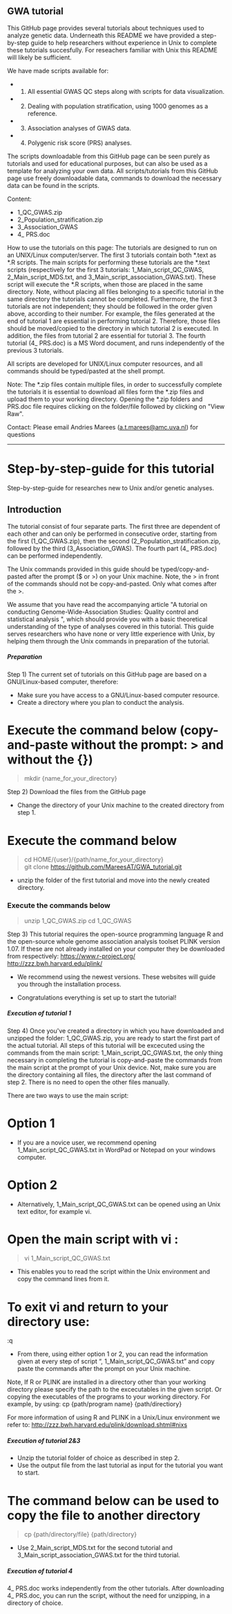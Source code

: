 GWA tutorial
-------------------------------------------------------------------------------------------------------------


This GitHub page provides several tutorials about techniques used to analyze genetic data. 
Underneath this README we have provided a step-by-step guide to help researchers without experience in Unix to complete these tutorials succesfully. For reseachers familiar with Unix this README will likely be sufficient.

We have made scripts available for:
* 1) All essential GWAS QC steps along with scripts for data visualization.
* 2) Dealing with population stratification, using 1000 genomes as a reference.
* 3) Association analyses of GWAS data.
* 4) Polygenic risk score (PRS) analyses.

The scripts downloadable from this GitHub page can be seen purely as tutorials and used for educational purposes, but can also be used as a template for analyzing your own data.
All scripts/tutorials from this GitHub page use freely downloadable data, commands to download the necessary data can be found in the scripts. 

Content:
* 1_QC_GWAS.zip
* 2_Population_stratification.zip
* 3_Association_GWAS
* 4_ PRS.doc
  
How to use the tutorials on this page:
The tutorials are designed to run on an UNIX/Linux computer/server. The first 3 tutorials contain both *.text as *.R scripts. The main scripts for performing these tutorials are the *.text scripts (respectively for the first 3 tutorials: 1_Main_script_QC_GWAS, 2_Main_script_MDS.txt, and 3_Main_script_association_GWAS.txt). These script will execute the *.R scripts, when those are placed in the same directory. 
Note, without placing all files belonging to a specific tutorial in the same directory the tutorials cannot be completed. 
Furthermore, the first 3 tutorials are not independent; they should be followed in the order given above, according to their number. For example, the files generated at the end of tutorial 1 are essential in performing tutorial 2. Therefore, those files should be moved/copied to the directory in which tutorial 2 is executed. In addition, the files from tutorial 2 are essential for tutorial 3.
The fourth tutorial (4_ PRS.doc) is a MS Word document, and runs independently of the previous 3 tutorials.

All scripts are developed for UNIX/Linux computer resources, and all commands should be typed/pasted at the shell prompt.

Note:
The *.zip files contain multiple files, in order to successfully complete the tutorials it is essential to download all files form the *.zip files and upload them to your working directory.
Opening the *.zip folders and PRS.doc file requires clicking on the folder/file followed by clicking on "View Raw".

Contact:
Please email Andries Marees (a.t.marees@amc.uva.nl) for questions

---------------------------------------------------------------------------------------------------------------

# Step-by-step-guide for this tutorial 

Step-by-step-guide for researches new to Unix and/or genetic analyses. 


## Introduction

The tutorial consist of four separate parts. The first three are dependent of each other and can only be performed in consecutive order, starting from the first (1_QC_GWAS.zip), then the second (2_Population_stratification.zip, followed by the third (3_Association_GWAS). The fourth part (4_ PRS.doc) can be performed independently. 

The Unix commands provided in this guide should be typed/copy-and-pasted after the prompt ($ or >) on your Unix machine. Note, the > in front of the commands should not be copy-and-pasted. Only what comes after the >.

We assume that you have read the accompanying article "A tutorial on conducting Genome-Wide-Association Studies: Quality control and statistical analysis
", which should provide you with a basic theoretical understanding of the type of analyses covered in this tutorial. 
This guide serves researchers who have none or very little experience with Unix, by helping them through the Unix commands in preparation of the tutorial. 


##### Preparation #####

Step 1) The current set of tutorials on this GitHub page are based on a GNU/Linux-based computer, therefore: 
- Make sure you have access to a GNU/Linux-based computer resource.
- Create a directory where you plan to conduct the analysis.
# Execute the command below (copy-and-paste without the prompt: > and without the {})
> mkdir {name_for_your_directory}

Step 2) Download the files from the GitHub page 
- Change the directory of your Unix machine to the created directory from step 1.
# Execute the command below
> cd HOME/{user}/{path/name_for_your_directory}  
> git clone https://github.com/MareesAT/GWA_tutorial.git

- unzip the folder of the first tutorial and move into the newly created directory.
### Execute the commands below ###
> unzip 1_QC_GWAS.zip
> cd 1_QC_GWAS

Step 3) This tutorial requires the open-source programming language R and the open-source whole genome association analysis toolset PLINK version 1.07. If these are not already installed on your computer they be downloaded from respectively:
https://www.r-project.org/
http://zzz.bwh.harvard.edu/plink/

- We recommend using the newest versions. These websites will guide you through the installation process.

- Congratulations everything is set up to start the tutorial!


##### Execution of tutorial 1 #####

Step 4) Once you've created a directory in which you have downloaded and unzipped the folder: 1_QC_GWAS.zip, you are ready to start the first part of the actual tutorial.
All steps of this tutorial will be excecuted using the commands from the main script: 1_Main_script_QC_GWAS.txt, the only thing necessary in completing the tutorial is copy-and-paste the commands from the main script at the prompt of your Unix device. Not, make sure you are the directory containing all files, the directory after the last command of step 2. There is no need to open the other files manually. 

There are two ways to use the main script:  
# Option 1
- If you are a novice user, we recommend opening 1_Main_script_QC_GWAS.txt in WordPad or Notepad on your windows computer.

# Option 2
- Alternatively, 1_Main_script_QC_GWAS.txt can be opened using an Unix text editor, for example vi.
# Open the main script with vi :
> vi 1_Main_script_QC_GWAS.txt
- This enables you to read the script within the Unix environment and copy the command lines from it.
# To exit vi and return to your directory use: 
:q

- From there, using either option 1 or 2, you can read the information given at every step of script “, 1_Main_script_QC_GWAS.txt” and copy paste the commands after the prompt on your Unix machine. 

Note, If R or PLINK are installed in a directory other than your working directory please specify the path to the excecutables in the given script. Or copying the executables of the programs to your working directory. For example, by using:
cp {path/program name} {path/directiory}

For more information of using R and PLINK in a Unix/Linux environment we refer to:
http://zzz.bwh.harvard.edu/plink/download.shtml#nixs


##### Execution of tutorial 2&3 #####

- Unzip the tutorial folder of choice as described in step 2.
- Use the output file from the last tutorial as input for the tutorial you want to start.
# The command below can be used to copy the file to another directory
> cp {path/directory/file} {path/directory}

- Use 2_Main_script_MDS.txt for the second tutorial and 3_Main_script_association_GWAS.txt for the third tutorial.


##### Execution of tutorial 4 #####

4_ PRS.doc works independently from the other tutorials. After downloading 4_ PRS.doc, you can run the script, without the need for unzipping, in a directory of choice.
